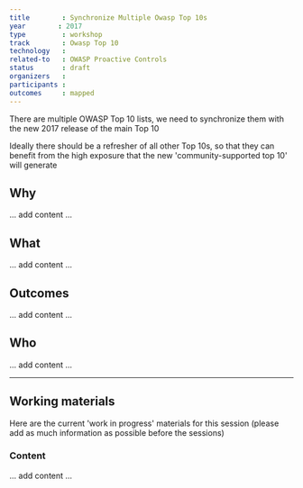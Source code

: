 ```yaml
---
title        : Synchronize Multiple Owasp Top 10s
year		: 2017
type         : workshop
track        : Owasp Top 10
technology   :
related-to   : OWASP Proactive Controls
status       : draft
organizers   :
participants :
outcomes     : mapped
---
```


There are multiple OWASP Top 10 lists, we need to synchronize them with the new 2017 release of the main Top 10

Ideally there should be a refresher of all other Top 10s, so that they can benefit from the high exposure that the
new 'community-supported top 10' will generate

## Why

... add content ...

## What

... add content ...

## Outcomes

... add content ...

## Who

... add content ...

---

## Working materials

Here are the current 'work in progress' materials for this session (please add as much information as possible before the sessions)

### Content

... add content ...
